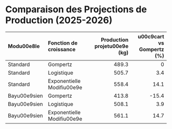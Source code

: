# Comparaison des Projections de Production (2025-2026)

| Modu00e8le   | Fonction de croissance     |   Production projetu00e9e (kg) |   u00c9cart vs Gompertz (%) |
|:-------------|:---------------------------|-------------------------------:|----------------------------:|
| Standard     | Gompertz                   |                          489.3 |                         0   |
| Standard     | Logistique                 |                          505.7 |                         3.4 |
| Standard     | Exponentielle Modifiu00e9e |                          558.4 |                        14.1 |
| Bayu00e9sien | Gompertz                   |                          413.8 |                       -15.4 |
| Bayu00e9sien | Logistique                 |                          508.1 |                         3.9 |
| Bayu00e9sien | Exponentielle Modifiu00e9e |                          561.1 |                        14.7 |